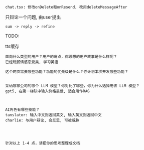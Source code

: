 



```
chat.tsx: 修改onDelete和onResend, 改用deleteMessageAfter

```

只辩论一个问题, 由user提出

```
sum -> reply -> refine
```



TODO:

tts缓存







```
面向什么类型的用户？用户的痛点，你设想的用户故事是什么样呢？
已经玩腻情感恋爱类, 学习英语

这个网页需要哪些功能？功能的优先级是什么？你计划本次开发哪些功能？


采纳哪家公司的哪个 LLM 模型？你对比了哪些，你为什么选择用该 LLM 模型？
gpt5, 在第一梯队中输入价格最低, 适合用作RAG



AI角色有哪些技能？
tanslator: 输入中文则返回英文, 输入英文则返回中文
charlie: 与用户辩论, 会反思, 可被威胁




针对以上 1-4 点，请把你的思考整理成文档


```

